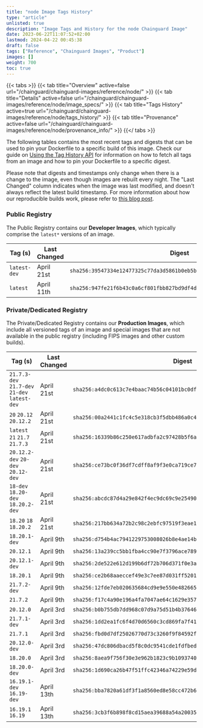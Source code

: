 ```yaml
---
title: "node Image Tags History"
type: "article"
unlisted: true
description: "Image Tags and History for the node Chainguard Image"
date: 2023-06-22T11:07:52+02:00
lastmod: 2024-04-22 00:45:38
draft: false
tags: ["Reference", "Chainguard Images", "Product"]
images: []
weight: 700
toc: true
---
```


{{< tabs >}}
{{< tab title="Overview" active=false url="/chainguard/chainguard-images/reference/node/" >}}
{{< tab title="Details" active=false url="/chainguard/chainguard-images/reference/node/image_specs/" >}}
{{< tab title="Tags History" active=true url="/chainguard/chainguard-images/reference/node/tags_history/" >}}
{{< tab title="Provenance" active=false url="/chainguard/chainguard-images/reference/node/provenance_info/" >}}
{{</ tabs >}}

The following tables contains the most recent tags and digests that can be used to pin your Dockerfile to a specific build of this image. Check our guide on [Using the Tag History API](/chainguard/chainguard-images/using-the-tag-history-api/) for information on how to fetch all tags from an image and how to pin your Dockerfile to a specific digest.

Please note that digests and timestamps only change when there is a change to the image, even though images are rebuilt every night. The "Last Changed" column indicates when the image was last modified, and doesn't always reflect the latest build timestamp. For more information about how our reproducible builds work, please refer to [this blog post](https://www.chainguard.dev/unchained/reproducing-chainguards-reproducible-image-builds).

### Public Registry
The Public Registry contains our **Developer Images**, which typically comprise the `latest*` versions of an image.

| Tag (s)       | Last Changed | Digest                                                                    |
|---------------|--------------|---------------------------------------------------------------------------|
|  `latest-dev` | April 21st   | `sha256:39547334e12477325c77da3d5861b0eb5bead7c44a9db30b15d68189657f94d8` |
|  `latest`     | April 11th   | `sha256:947fe21f6b43c0a6cf801fbb827bd9df4ddbee756796dd37cd5192bfd8bb0106` |


### Private/Dedicated Registry
The Private/Dedicated Registry contains our **Production Images**, which include all versioned tags of an image and special images that are not available in the public registry (including FIPS images and other custom builds).

| Tag (s)                                        | Last Changed | Digest                                                                    |
|------------------------------------------------|--------------|---------------------------------------------------------------------------|
|  `21.7.3-dev` `21.7-dev` `21-dev` `latest-dev` | April 21st   | `sha256:a4dc0c613c7e4baac74b56c04101bc0dfbc2c1d2144ecddb7edf6e6fc4544eab` |
|  `20` `20.12` `20.12.2`                        | April 21st   | `sha256:00a2441c1fc4c5e318cb3f5dbb486a0c4086d475f3856731137cfd6636a6824b` |
|  `latest` `21` `21.7` `21.7.3`                 | April 21st   | `sha256:16339b86c250e617adbfa2c97428b5f6a57a59fe812e9b227bf1c9f28bc602c6` |
|  `20.12.2-dev` `20-dev` `20.12-dev`            | April 21st   | `sha256:ce73bc0f36df7cdff8af9f3e0ca719ce7361b3e88a25a767b13420c824c7d05d` |
|  `18-dev` `18.20-dev` `18.20.2-dev`            | April 21st   | `sha256:abcdc87d4a29e842f4ec9dc69c9e25490428df0472c804a0a780badbdae9e704` |
|  `18.20` `18` `18.20.2`                        | April 21st   | `sha256:217bb634a72b2c98c2ebfc97519f3eae1676fb1509e366a3cb5832947a589881` |
|  `18.20.1-dev`                                 | April 9th    | `sha256:d754b4ac7941229753008026b8e4ae14bac29e0a7d3f2388b2ee23945fb7e24c` |
|  `20.12.1`                                     | April 9th    | `sha256:13a239cc5bb1fba4cc90e7f3796ace78930915c61f8f3b5a9c9c25df8d4d12a2` |
|  `20.12.1-dev`                                 | April 9th    | `sha256:2de522e612d199b6df72b706d371f0e3a206d5bbd5f8f721c006fa4af5c67c1f` |
|  `18.20.1`                                     | April 9th    | `sha256:ce2b68aaeccef49e3c7ee87d031ff52010c376bf99424d9d08251a503354adbc` |
|  `21.7.2-dev`                                  | April 9th    | `sha256:12fde7eb020635684cd9e9e550e4826656c1006f5b549210048a79a8c6c9c25b` |
|  `21.7.2`                                      | April 9th    | `sha256:f17c4a90e196a4fa7047ae64c1629e3577ebd45470029a1970a9c1a5a86aa529` |
|  `20.12.0`                                     | April 3rd    | `sha256:b0b755db7dd968c07d9a75d51b4b3764679bb1183a629314837cc143b2b486bb` |
|  `21.7.1-dev`                                  | April 3rd    | `sha256:1dd2ea1fc6f4d70d6560c3cd869fa7f4168556f0b4f22535998c690a2bea5767` |
|  `21.7.1`                                      | April 3rd    | `sha256:fbd0d7df25026770d73c3260f9f84592f1aabc592bca01b9714b2461f7e09a42` |
|  `20.12.0-dev`                                 | April 3rd    | `sha256:47dc806dbacd5f8c0dc9541cde1fdfbedead308f4a9bbb69d448b8cbaad2c072` |
|  `18.20.0`                                     | April 3rd    | `sha256:8aea9f756f30e3e962b1823c9b1093740c67cf8c2dcb5b855b3516e3a7f55bf4` |
|  `18.20.0-dev`                                 | April 3rd    | `sha256:1d690ca26b47f51ffc42346a74229e59d6b862eca58e2e4bf4de75b78a1cd6c1` |
|  `16.19.1-dev` `16.19-dev`                     | April 13th   | `sha256:bba7820a61df3f1a8560ed8e58cc472b63bde7211a28c53408ddc037de324b39` |
|  `16.19.1` `16.19`                             | April 13th   | `sha256:3cb3f6b898f8cd15aea39688a54a20035e0f62fed358799fcd162283f535bb54` |

